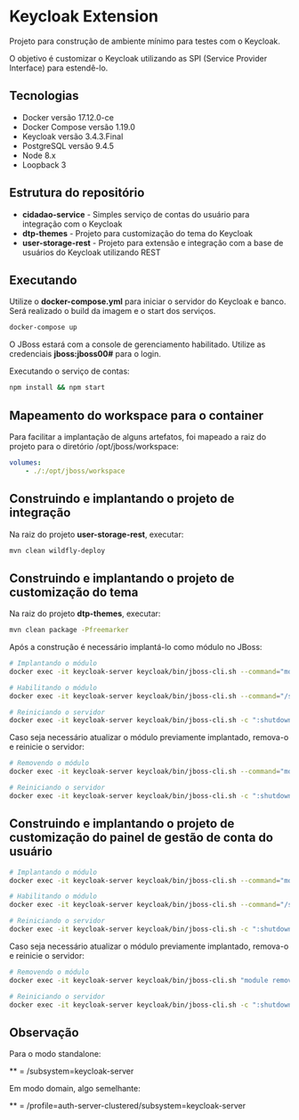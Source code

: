 # Keycloak Extension

Projeto para construção de ambiente mínimo para testes com o Keycloak.

O objetivo é customizar o Keycloak utilizando as SPI (Service Provider Interface) para estendê-lo.

## Tecnologias

- Docker versão 17.12.0-ce
- Docker Compose versão 1.19.0
- Keycloak versão 3.4.3.Final
- PostgreSQL versão 9.4.5
- Node 8.x
- Loopback 3

## Estrutura do repositório

- **cidadao-service** - Simples serviço de contas do usuário para integração com o Keycloak
- **dtp-themes** - Projeto para customização do tema do Keycloak
- **user-storage-rest** - Projeto para extensão e integração com a base de usuários do Keycloak utilizando REST

## Executando

Utilize o **docker-compose.yml** para iniciar o servidor do Keycloak e banco. Será realizado o build da imagem e o start dos serviços.

```bash
docker-compose up
```

O JBoss estará com a console de gerenciamento habilitado. Utilize as credenciais **jboss:jboss00#** para o login.

Executando o serviço de contas:

```bash
npm install && npm start
```

## Mapeamento do workspace para o container

Para facilitar a implantação de alguns artefatos, foi mapeado a raiz do projeto para o diretório /opt/jboss/workspace:

```yaml
volumes:
    - ./:/opt/jboss/workspace
```

## Construindo e implantando o projeto de integração

Na raiz do projeto **user-storage-rest**, executar:

```bash
mvn clean wildfly-deploy
```

## Construindo e implantando o projeto de customização do tema

Na raiz do projeto **dtp-themes**, executar:

```bash
mvn clean package -Pfreemarker
```

Após a construção é necessário implantá-lo como módulo no JBoss:

```bash
# Implantando o módulo
docker exec -it keycloak-server keycloak/bin/jboss-cli.sh --command="module add --name=br.gov.dataprev.keycloak.dtp-themes --resources=workspace/dtp-themes/target/dtp-themes.jar" --connect

# Habilitando o módulo
docker exec -it keycloak-server keycloak/bin/jboss-cli.sh --command="/subsystem=keycloak-server/theme=defaults:list-add(name=modules,value="br.gov.dataprev.keycloak.dtp-themes")" --connect

# Reiniciando o servidor
docker exec -it keycloak-server keycloak/bin/jboss-cli.sh -c ":shutdown(restart=true)"

```

Caso seja necessário atualizar o módulo previamente implantado, remova-o e reinicie o servidor:

```bash
# Removendo o módulo
docker exec -it keycloak-server keycloak/bin/jboss-cli.sh --command="module remove --name=br.gov.dataprev.keycloak.dtp-themes" --connect

# Reiniciando o servidor
docker exec -it keycloak-server keycloak/bin/jboss-cli.sh -c ":shutdown(restart=true)"
```

## Construindo e implantando o projeto de customização do painel de gestão de conta do usuário

```bash
# Implantando o módulo
docker exec -it keycloak-server keycloak/bin/jboss-cli.sh --command="module add --name=br.gov.dataprev.keycloak.user-profile-dashboard \n --dependencies=org.keycloak.keycloak-core,org.keycloak.keycloak-server-spi,org.keycloak.keycloak-server-spi-private,javax.ws.rs.api \n --resources=workspace/user-profile-dashboard/target/user-profile-dashboard.jar" --connect

# Habilitando o módulo
docker exec -it keycloak-server keycloak/bin/jboss-cli.sh --command="/subsystem=keycloak-server:list-add(name=providers,value="module:br.gov.dataprev.keycloak.user-profile-dashboard")" --connect

# Reiniciando o servidor
docker exec -it keycloak-server keycloak/bin/jboss-cli.sh -c ":shutdown(restart=true)"
```

Caso seja necessário atualizar o módulo previamente implantado, remova-o e reinicie o servidor:

```bash
# Removendo o módulo
docker exec -it keycloak-server keycloak/bin/jboss-cli.sh "module remove --name=br.gov.dataprev.keycloak.user-profile-dashboard" --connect

# Reiniciando o servidor
docker exec -it keycloak-server keycloak/bin/jboss-cli.sh -c ":shutdown(restart=true)"
```

## Observação

Para o modo standalone:

** = /subsystem=keycloak-server

Em modo domain, algo semelhante:

** = /profile=auth-server-clustered/subsystem=keycloak-server
